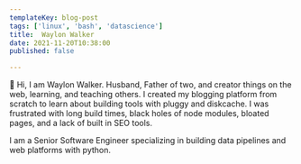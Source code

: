 ```yaml
---
templateKey: blog-post
tags: ['linux', 'bash', 'datascience']
title:  Waylon Walker
date: 2021-11-20T10:38:00
published: false

---
```


👋 Hi, I am Waylon Walker.  Husband, Father of two, and creator things on the
web, learning, and teaching others.  I created my blogging platform from
scratch to learn about building tools with pluggy and diskcache.  I was
frustrated with long build times, black holes of node modules, bloated pages,
and a lack of built in SEO tools.

I am a Senior Software Engineer specializing in building data pipelines and web
platforms with python.
